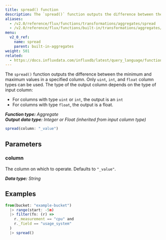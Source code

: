 ```yaml
---
title: spread() function
description: The `spread()` function outputs the difference between the minimum and maximum values in a specified column.
aliases:
  - /v2.0/reference/flux/functions/transformations/aggregates/spread
  - /v2.0/reference/flux/functions/built-in/transformations/aggregates/spread/
menu:
  v2_0_ref:
    name: spread
    parent: built-in-aggregates
weight: 501
related:
  - https://docs.influxdata.com/influxdb/latest/query_language/functions/#spread, InfluxQL – SPREAD()
---
```


The `spread()` function outputs the difference between the minimum and maximum values in a specified column.
Only `uint`, `int`, and `float` column types can be used.
The type of the output column depends on the type of input column:

- For columns with type `uint` or `int`, the output is an `int`
- For columns with type `float`, the output is a float.

_**Function type:** Aggregate_  
_**Output data type:** Integer or Float (inherited from input column type)_

```js
spread(column: "_value")
```

## Parameters

### column
The column on which to operate. Defaults to `"_value"`.

_**Data type:** String_

## Examples
```js
from(bucket: "example-bucket")
  |> range(start: -5m)
  |> filter(fn: (r) =>
    r._measurement == "cpu" and
    r._field == "usage_system"
  )
  |> spread()
```
